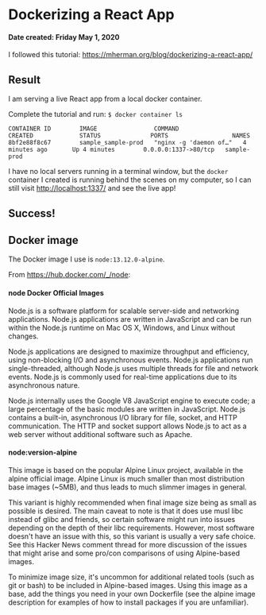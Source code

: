 # Dockerizing a React App
#### Date created: Friday May 1, 2020

I followed this tutorial: <https://mherman.org/blog/dockerizing-a-react-app/>

## Result
I am serving a live React app from a local docker container.

Complete the tutorial and run:
`$ docker container ls`

```
CONTAINER ID        IMAGE                COMMAND                  CREATED             STATUS              PORTS                  NAMES
8bf2e88f8c67        sample_sample-prod   "nginx -g 'daemon of…"   4 minutes ago       Up 4 minutes        0.0.0.0:1337->80/tcp   sample-prod
```

I have no local servers running in a terminal window, but the `docker` container I created is running behind the scenes on my computer, so I can still visit <http://localhost:1337/> and see the live app!

## Success!

## Docker image

The Docker image I use is `node:13.12.0-alpine`.

From <https://hub.docker.com/_/node>:

#### node Docker Official Images

Node.js is a software platform for scalable server-side and networking applications. Node.js applications are written in JavaScript and can be run within the Node.js runtime on Mac OS X, Windows, and Linux without changes.

Node.js applications are designed to maximize throughput and efficiency, using non-blocking I/O and asynchronous events. Node.js applications run single-threaded, although Node.js uses multiple threads for file and network events. Node.js is commonly used for real-time applications due to its asynchronous nature.

Node.js internally uses the Google V8 JavaScript engine to execute code; a large percentage of the basic modules are written in JavaScript. Node.js contains a built-in, asynchronous I/O library for file, socket, and HTTP communication. The HTTP and socket support allows Node.js to act as a web server without additional software such as Apache.

#### node:version-alpine

This image is based on the popular Alpine Linux project, available in the alpine official image. Alpine Linux is much smaller than most distribution base images (~5MB), and thus leads to much slimmer images in general.

This variant is highly recommended when final image size being as small as possible is desired. The main caveat to note is that it does use musl libc instead of glibc and friends, so certain software might run into issues depending on the depth of their libc requirements. However, most software doesn't have an issue with this, so this variant is usually a very safe choice. See this Hacker News comment thread for more discussion of the issues that might arise and some pro/con comparisons of using Alpine-based images.

To minimize image size, it's uncommon for additional related tools (such as git or bash) to be included in Alpine-based images. Using this image as a base, add the things you need in your own Dockerfile (see the alpine image description for examples of how to install packages if you are unfamiliar).
